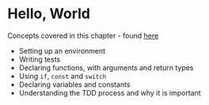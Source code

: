 # Hello, World

Concepts covered in this chapter - found [here](https://quii.gitbook.io/learn-go-with-tests/go-fundamentals/hello-world)

- Setting up an environment
- Writing tests
- Declaring functions, with arguments and return types
- Using `if`, `const` and `switch`
- Declaring variables and constants
- Understanding the TDD process and why it is important
